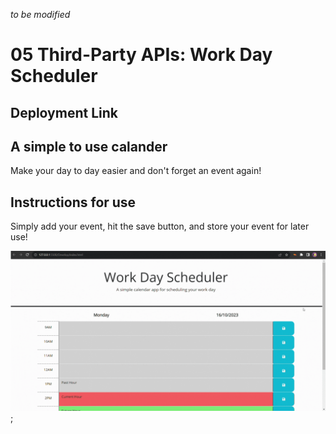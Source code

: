 *to be modified*

# 05 Third-Party APIs: Work Day Scheduler

## Deployment Link

## A simple to use calander
Make your day to day easier and don't forget an event again! <br>

## Instructions for use
Simply add your event, hit the save button, and store your event for later use!

![Alt Text](/Assets/Week5-Challenge.gif);